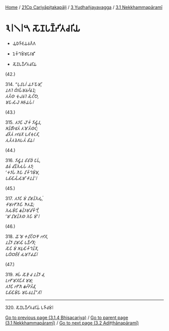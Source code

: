 
[Home](/) / [21Cp Cariyāpiṭakapāḷi](../...md) / [3 Yudhañjayavagga](...md) / [3.1 Nekkhammapāramī](../21Cp/3/3.1.md)

# 𑁩𑁇𑁧𑁇𑁫 𑀲𑁄𑀡𑀧𑀡𑁆𑀟𑀺𑀢𑀘𑀭𑀺𑀬

* 𑀬𑀼𑀥𑀜𑁆𑀚𑀬𑀯𑀕𑁆𑀕

* 𑀦𑁂𑀓𑁆𑀔𑀫𑁆𑀫𑀧𑀸𑀭𑀫𑀻

* 𑀲𑁄𑀡𑀧𑀡𑁆𑀟𑀺𑀢𑀘𑀭𑀺𑀬

(42.)

314\. _“𑀧𑀼𑀦𑀸𑀧𑀭𑀁 𑀬𑀤𑀸 𑀳𑁄𑀫𑀺,_  
_𑀦𑀕𑀭𑁂 𑀩𑁆𑀭𑀳𑁆𑀫𑀯𑀟𑁆𑀠𑀦𑁂;_  
_𑀢𑀢𑁆𑀣 𑀓𑀼𑀮𑀯𑀭𑁂 𑀲𑁂𑀝𑁆𑀞𑁂,_  
_𑀫𑀳𑀸𑀲𑀸𑀮𑁂 𑀅𑀚𑀸𑀬𑀳𑀁𑁇_  


(43.)

315\. _𑀢𑀤𑀸𑀧𑀺 𑀮𑁄𑀓𑀁 𑀤𑀺𑀲𑁆𑀯𑀸𑀦,_  
_𑀅𑀦𑁆𑀥𑀻𑀪𑀽𑀢𑀁 𑀢𑀫𑁄𑀢𑁆𑀣𑀝𑀁;_  
_𑀘𑀺𑀢𑁆𑀢𑀁 𑀪𑀯𑀢𑁄 𑀧𑀢𑀺𑀓𑀼𑀝𑀢𑀺,_  
_𑀢𑀼𑀢𑁆𑀢𑀯𑁂𑀕𑀳𑀢𑀁 𑀯𑀺𑀬𑁇_  


(44.)

316\. _𑀤𑀺𑀲𑁆𑀯𑀸𑀦 𑀯𑀺𑀯𑀺𑀥𑀁 𑀧𑀸𑀧𑀁,_  
_𑀏𑀯𑀁 𑀘𑀺𑀦𑁆𑀢𑁂𑀲𑀳𑀁 𑀢𑀤𑀸;_  
_‘𑀓𑀤𑀸𑀳𑀁 𑀕𑁂𑀳𑀸 𑀦𑀺𑀓𑁆𑀔𑀫𑁆𑀫,_  
_𑀧𑀯𑀺𑀲𑀺𑀲𑁆𑀲𑀸𑀫𑀺 𑀓𑀸𑀦𑀦𑀁’𑁇_  


(45.)

317\. _𑀢𑀤𑀸𑀧𑀺 𑀫𑀁 𑀦𑀺𑀫𑀦𑁆𑀢𑁂𑀲𑀼𑀁,_  
_𑀓𑀸𑀫𑀪𑁄𑀕𑁂𑀳𑀺 𑀜𑀸𑀢𑀬𑁄;_  
_𑀢𑁂𑀲𑀫𑁆𑀧𑀺 𑀙𑀦𑁆𑀤𑀫𑀸𑀘𑀺𑀓𑁆𑀔𑀺𑀁,_  
_‘𑀫𑀸 𑀦𑀺𑀫𑀦𑁆𑀢𑁂𑀣 𑀢𑁂𑀳𑀺 𑀫𑀁’𑁇_  


(46.)

318\. _𑀬𑁄 𑀫𑁂 𑀓𑀦𑀺𑀝𑁆𑀞𑀓𑁄 𑀪𑀸𑀢𑀸,_  
_𑀦𑀦𑁆𑀤𑁄 𑀦𑀸𑀫𑀸𑀲𑀺 𑀧𑀡𑁆𑀟𑀺𑀢𑁄;_  
_𑀲𑁄𑀧𑀺 𑀫𑀁 𑀅𑀦𑀼𑀲𑀺𑀓𑁆𑀔𑀦𑁆𑀢𑁄,_  
_𑀧𑀩𑁆𑀩𑀚𑁆𑀚𑀁 𑀲𑀫𑀭𑁄𑀘𑀬𑀺𑁇_  


(47.)

319\. _𑀅𑀳𑀁 𑀲𑁄𑀡𑁄 𑀘 𑀦𑀦𑁆𑀤𑁄 𑀘,_  
_𑀉𑀪𑁄 𑀫𑀸𑀢𑀸𑀧𑀺𑀢𑀸 𑀫𑀫;_  
_𑀢𑀤𑀸𑀧𑀺 𑀪𑁄𑀕𑁂 𑀙𑀟𑁆𑀟𑁂𑀢𑁆𑀯𑀸,_  
_𑀧𑀸𑀯𑀺𑀲𑀺𑀫𑁆𑀳𑀸 𑀫𑀳𑀸𑀯𑀦𑀦𑁆”𑀢𑀺𑁇_  


---

320\. 𑀲𑁄𑀡𑀧𑀡𑁆𑀟𑀺𑀢𑀘𑀭𑀺𑀬𑀁 𑀧𑀜𑁆𑀘𑀫𑀁𑁇



[Go to previous page (3.1.4 Bhisacariya)](3.1.4.md) / [Go to parent page (3.1 Nekkhammapāramī)](../21Cp/3/3.1.md) / [Go to next page (3.2 Adiṭṭhānapāramī)](../3.2.md)


